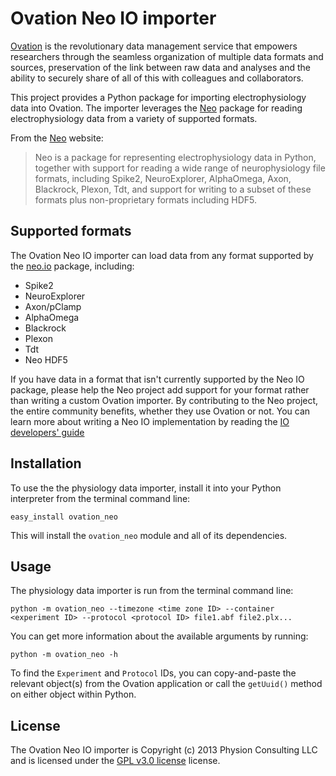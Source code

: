# Ovation Neo IO importer

[Ovation](http://ovation.io "ovation.io") is the revolutionary data management service that empowers researchers through the seamless organization of multiple data formats and sources, preservation of the link between raw data and analyses and the ability to securely share of all of this with colleagues and collaborators.

This project provides a Python package for importing electrophysiology data into Ovation. The importer leverages the [Neo](http://neuralensemble.org/neo/ "Neo") package for reading electrophysiology data from a variety of supported formats.

From the [Neo](http://neuralensemble.org/neo/ "Neo") website:

> Neo is a package for representing electrophysiology data in Python, together with support for reading a wide range of neurophysiology file formats, including Spike2, NeuroExplorer, AlphaOmega, Axon, Blackrock, Plexon, Tdt, and support for writing to a subset of these formats plus non-proprietary formats including HDF5.


## Supported formats
The Ovation Neo IO importer can load data from any format supported by the  [neo.io](http://neo.readthedocs.org/en/0.2.1/io.html#module-neo.io) package, including:

* Spike2
* NeuroExplorer
* Axon/pClamp
* AlphaOmega
* Blackrock
* Plexon
* Tdt
* Neo HDF5

If you have data in a format that isn't currently supported by the Neo IO package, please help the Neo project add support for your format rather than writing a custom Ovation importer. By contributing to the Neo project, the entire community benefits, whether they use Ovation or not. You can learn more about writing a Neo IO implementation by reading the [IO developers' guide](http://neo.readthedocs.org/en/0.2.1/io_developers_guide.html "Neo IO developers guide")

## Installation

To use the the physiology data importer, install it into your Python interpreter from the terminal command line:

	easy_install ovation_neo

This will install the `ovation_neo` module and all of its dependencies.

## Usage

The physiology data importer is run from the terminal command line:

	python -m ovation_neo --timezone <time zone ID> --container <experiment ID> --protocol <protocol ID> file1.abf file2.plx...

You can get more information about the available arguments by running:

	python -m ovation_neo -h

To find the `Experiment` and `Protocol` IDs, you can copy-and-paste the relevant object(s) from the Ovation application or call the `getUuid()` method on either object within Python.

## License

The Ovation Neo IO importer is Copyright (c) 2013 Physion Consulting LLC and is licensed under the [GPL v3.0 license](http://www.gnu.org/licenses/gpl.html "GPLv3") license.
